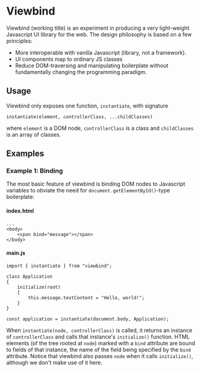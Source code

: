 # Viewbind
Viewbind (working title) is an experiment in producing a very light-weight Javascript UI library for the web. The design philosophy is based on a few principles:

- More interoperable with vanilla Javascript (library, not a framework).
- UI components map to ordinary JS classes
- Reduce DOM-traversing and manipulating boilerplate without fundamentally changing the programming paradigm.

## Usage

Viewbind only exposes one function, `instantiate`, with signature

```
instantiate(element, controllerClass, ...childClasses)
```

where `element` is a DOM node, `controllerClass` is a class and `childClasses` is an array of classes.

## Examples
### Example 1: Binding
The most basic feature of viewbind is binding DOM nodes to Javascript variables to obviate the need for `document.getElementById()`-type boilerplate:

#### index.html
```
...
<body>
    <span bind="message"></span>
</body>
```
#### main.js
```
import { instantiate } from "viewbind";

class Application
{
    initialize(root)
    {
        this.message.textContent = "Hello, world!";
    }
}

const application = instantiate(document.body, Application);
```

When `instantiate(node, controllerClass)` is called, it returns an instance of `controllerClass` and calls that instance's `initialize()` function. HTML elements (of the tree rooted at `node`) marked with a `bind` attribute are bound to fields of that instance, the name of the field being specified by the `bind` attribute. Notice that viewbind also passes `node` when it calls `initialize()`, although we don't make use of it here.